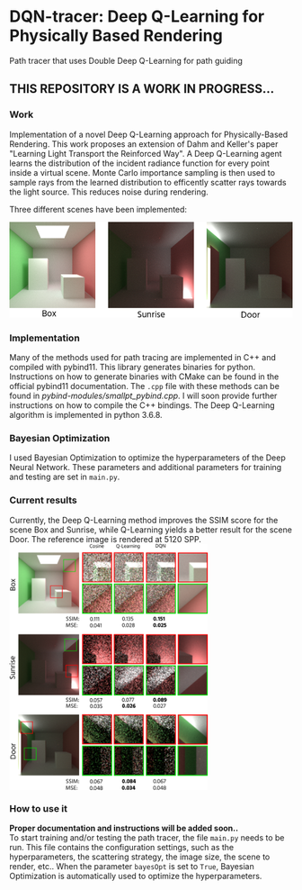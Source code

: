 # DQN-tracer: Deep Q-Learning for Physically Based Rendering
Path tracer that uses Double Deep Q-Learning for path guiding

## THIS REPOSITORY IS A WORK IN PROGRESS...

### Work
Implementation of a novel Deep Q-Learning approach for Physically-Based Rendering. This work proposes an extension of Dahm and Keller's paper "Learning Light Transport the Reinforced Way". A Deep Q-Learning agent learns the distribution of the incident radiance function for every point inside a virtual scene. Monte Carlo importance sampling is then used to sample rays from the learned distribution to efficently scatter rays towards the light source. This reduces noise during rendering.

Three different scenes have been implemented:

![three scenes](https://github.com/maurock/DQN-tracer/blob/master/images/threescenes2.png)

### Implementation
Many of the methods used for path tracing are implemented in C++ and compiled with pybind11. This library generates binaries for python. Instructions on how to generate binaries with CMake can be found in the official pybind11 documentation. The `.cpp` file with these methods can be found in <i>pybind-modules/smallpt_pybind.cpp</i>. I will soon provide further instructions on how to compile the C++ bindings. 
The Deep Q-Learning algorithm is implemented in python 3.6.8.

### Bayesian Optimization
I used Bayesian Optimization to optimize the hyperparameters of the Deep Neural Network. These parameters and additional parameters for training and testing are set in `main.py`.

### Current results
Currently, the Deep Q-Learning method improves the SSIM score for the scene Box and Sunrise, while Q-Learning yields a better result for the scene Door. The reference image is rendered at 5120 SPP.
<img src="https://github.com/maurock/DQN-tracer/blob/master/images/result2.png" align="center" width="70%" height="70%">

### How to use it
<b>Proper documentation and instructions will be added soon..</b> <br>
To start training and/or testing the path tracer, the file `main.py` needs to be run. This file contains the configuration settings, such as the hyperparameters, the scattering strategy, the image size, the scene to render, etc.. When the parameter `bayesOpt` is set to `True`, Bayesian Optimization is automatically used to optimize the hyperparameters.




